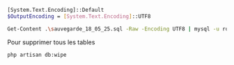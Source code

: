 
```bash
[System.Text.Encoding]::Default
$OutputEncoding = [System.Text.Encoding]::UTF8

Get-Content .\sauvegarde_18_05_25.sql -Raw -Encoding UTF8 | mysql -u root -p solicode_lms
```

Pour supprimer tous les tables 

````
php artisan db:wipe
````